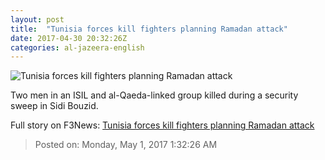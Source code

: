 ```yaml
---
layout: post
title:  "Tunisia forces kill fighters planning Ramadan attack"
date: 2017-04-30 20:32:26Z
categories: al-jazeera-english
---
```


![Tunisia forces kill fighters planning Ramadan attack](http://www.aljazeera.com/mritems/Images/2017/2/13/b493b88c0dc94502ad3a1a25ef5a6f4f_18.jpg)

Two men in an ISIL and al-Qaeda-linked group killed during a security sweep in Sidi Bouzid.


Full story on F3News: [Tunisia forces kill fighters planning Ramadan attack](http://www.f3nws.com/n/ntmsEB)

> Posted on: Monday, May 1, 2017 1:32:26 AM
